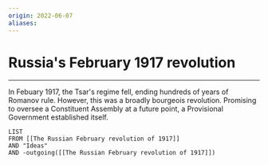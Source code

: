```yaml
---
origin: 2022-06-07
aliases: 
---
```

# Russia's February 1917 revolution
---
In Febuary 1917, the Tsar's regime fell, ending hundreds of years of Romanov rule. However, this was a broadly bourgeois revolution. Promising to oversee a Constituent Assembly at a future point, a Provisional Government established itself.



```dataview
LIST 
FROM [[The Russian February revolution of 1917]]
AND "Ideas"
AND -outgoing([[The Russian February revolution of 1917]])
```

